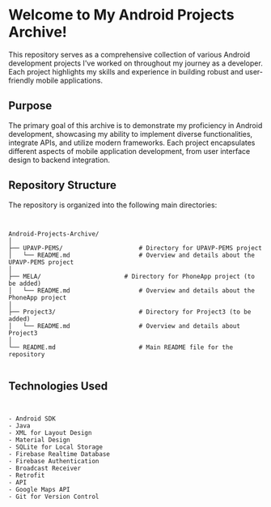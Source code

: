 # Welcome to My Android Projects Archive!

This repository serves as a comprehensive collection of various Android development projects I've worked on throughout my journey as a developer. Each project highlights my skills and experience in building robust and user-friendly mobile applications.

## Purpose

The primary goal of this archive is to demonstrate my proficiency in Android development, showcasing my ability to implement diverse functionalities, integrate APIs, and utilize modern frameworks. Each project encapsulates different aspects of mobile application development, from user interface design to backend integration.

## Repository Structure

The repository is organized into the following main directories:


```plaintext


Android-Projects-Archive/
│
├── UPAVP-PEMS/                     # Directory for UPAVP-PEMS project
│   └── README.md                   # Overview and details about the UPAVP-PEMS project
│
├── MELA/                       # Directory for PhoneApp project (to be added)
│   └── README.md                   # Overview and details about the PhoneApp project
│
├── Project3/                       # Directory for Project3 (to be added)
│   └── README.md                   # Overview and details about Project3
│
└── README.md                       # Main README file for the repository


```


## Technologies Used

```plaintext


- Android SDK
- Java
- XML for Layout Design
- Material Design
- SQLite for Local Storage
- Firebase Realtime Database
- Firebase Authentication
- Broadcast Receiver
- Retrofit
- API
- Google Maps API
- Git for Version Control


```



